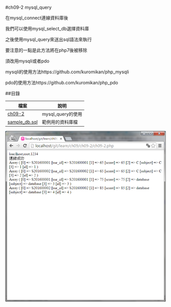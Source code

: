 #ch09-2 mysql_query


在mysql_connect連線資料庫後

我們可以使用mysql_select_db選擇資料庫

之後使用mysql_query來送出sql語法來執行

要注意的一點是此方法將在php7後被移除

須改用mysqli或者pdo

mysqli的使用方法https://github.com/kuromikan/php_mysqli

pdo的使用方法https://github.com/kuromikan/php_pdo

##目錄

|檔案                                        |說明                                         |
|--------------------------------------------|---------------------------------------------|
|[ch09-2](ch09-2.php)                        |mysql_query的使用                            |
|[sample_db.sql](sample_db.sql)              |範例用的資料庫檔                             |


![result](ch09-2.png)
